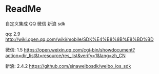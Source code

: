 # ReadMe
自定义集成 QQ 微信 新浪 sdk

qq: 2.9 http://wiki.open.qq.com/wiki/mobile/SDK%E4%B8%8B%E8%BD%BD

微信: 1.5 https://open.weixin.qq.com/cgi-bin/showdocument?action=dir_list&t=resource/res_list&verify=1&lang=zh_CN

新浪: 2.4.2 https://github.com/sinaweibosdk/weibo_ios_sdk
